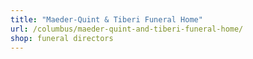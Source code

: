 ```yaml
---
title: "Maeder-Quint & Tiberi Funeral Home"
url: /columbus/maeder-quint-and-tiberi-funeral-home/
shop: funeral directors
---
```

